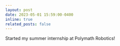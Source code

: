 ```yaml
---
layout: post
date: 2023-05-01 15:59:00-0400
inline: true
related_posts: false
---
```


Started my summer internship at Polymath Robotics!
